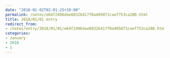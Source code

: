 ```yaml
---
date: "2018-01-02T02:01:25+10:00"
permalink: /notes/e64f2496dae6032b417f0a405071caef753ca200.html
title: 2018/01/01 entry
redirect_from:
- /notes/entry/2018/01/01/e64f2496dae6032b417f0a405071caef753ca200.html
categories:
- January
- 2018
- 1
---
```


